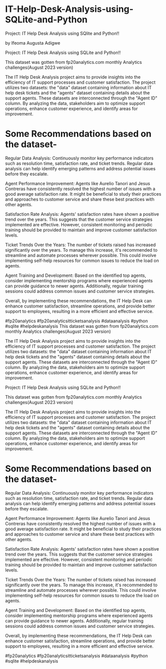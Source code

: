 # IT-Help-Desk-Analysis-using-SQLite-and-Python
Project: IT Help Desk Analysis using SQlite and Python!!

by Ifeoma Augusta Adigwe


Project: IT Help Desk Analysis using SQLite and Python!!

This dataset was gotten from fp20analytics.com monthly Analytics challenges(August 2023 version)

The IT Help Desk Analysis project aims to provide insights into the efficiency of IT support processes and customer satisfaction. The project utilizes two datasets: the "data" dataset containing information about IT help desk tickets and the "agents" dataset containing details about the support agents. These datasets are interconnected through the "Agent ID" column. By analyzing the data, stakeholders aim to optimize support operations, enhance customer experience, and identify areas for improvement.

# Some Recommendations based on the dataset-

Regular Data Analysis:
Continuously monitor key performance indicators such as resolution time, satisfaction rate, and ticket trends. Regular data analysis can help identify emerging patterns and address potential issues before they escalate.

Agent Performance Improvement:
Agents like Aurelio Tanori and Jesus Contreras have consistently resolved the highest number of issues with a good average satisfaction rate. It might be beneficial to study their practices and approaches to customer service and share these best practices with other agents.

Satisfaction Rate Analysis:
Agents' satisfaction rates have shown a positive trend over the years. This suggests that the customer service strategies implemented are effective. However, consistent monitoring and periodic training should be provided to maintain and improve customer satisfaction levels.

Ticket Trends Over the Years:
The number of tickets raised has increased significantly over the years. To manage this increase, it's recommended to streamline and automate processes wherever possible. This could involve implementing self-help resources for common issues to reduce the load on agents.

Agent Training and Development:
Based on the identified top agents, consider implementing mentorship programs where experienced agents can provide guidance to newer agents. Additionally, regular training sessions could address common issues and customer service strategies.

Overall, by implementing these recommendations, the IT Help Desk can enhance customer satisfaction, streamline operations, and provide better support to employees, resulting in a more efficient and effective service.

#fp20analytics #fp20analyticsitticketsanalysis #dataanalysis #python #sqlite #helpdeskanalysis
This dataset was gotten from fp20analytics.com monthly Analytics challenges(August 2023 version)

The IT Help Desk Analysis project aims to provide insights into the efficiency of IT support processes and customer satisfaction. The project utilizes two datasets: the "data" dataset containing information about IT help desk tickets and the "agents" dataset containing details about the support agents. These datasets are interconnected through the "Agent ID" column. By analyzing the data, stakeholders aim to optimize support operations, enhance customer experience, and identify areas for improvement.


Project: IT Help Desk Analysis using SQLite and Python!!

This dataset was gotten from fp20analytics.com monthly Analytics challenges(August 2023 version)

The IT Help Desk Analysis project aims to provide insights into the efficiency of IT support processes and customer satisfaction. The project utilizes two datasets: the "data" dataset containing information about IT help desk tickets and the "agents" dataset containing details about the support agents. These datasets are interconnected through the "Agent ID" column. By analyzing the data, stakeholders aim to optimize support operations, enhance customer experience, and identify areas for improvement.

# Some Recommendations based on the dataset-

Regular Data Analysis:
Continuously monitor key performance indicators such as resolution time, satisfaction rate, and ticket trends. Regular data analysis can help identify emerging patterns and address potential issues before they escalate.

Agent Performance Improvement:
Agents like Aurelio Tanori and Jesus Contreras have consistently resolved the highest number of issues with a good average satisfaction rate. It might be beneficial to study their practices and approaches to customer service and share these best practices with other agents.

Satisfaction Rate Analysis:
Agents' satisfaction rates have shown a positive trend over the years. This suggests that the customer service strategies implemented are effective. However, consistent monitoring and periodic training should be provided to maintain and improve customer satisfaction levels.

Ticket Trends Over the Years:
The number of tickets raised has increased significantly over the years. To manage this increase, it's recommended to streamline and automate processes wherever possible. This could involve implementing self-help resources for common issues to reduce the load on agents.

Agent Training and Development:
Based on the identified top agents, consider implementing mentorship programs where experienced agents can provide guidance to newer agents. Additionally, regular training sessions could address common issues and customer service strategies.

Overall, by implementing these recommendations, the IT Help Desk can enhance customer satisfaction, streamline operations, and provide better support to employees, resulting in a more efficient and effective service.

#fp20analytics #fp20analyticsitticketsanalysis #dataanalysis #python #sqlite #helpdeskanalysis
